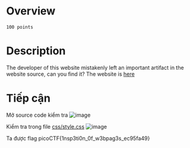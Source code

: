 # Overview #
`100 points`

# Description #
The developer of this website mistakenly left an important artifact in the website source, can you find it?
The website is [here](http://saturn.picoctf.net:63978/)

# Tiếp cận #
Mở source code kiểm tra 
![image](https://github.com/hgiang20/PicoCTF_Writeup/assets/130575510/d125c4ed-c84b-4599-b36b-a99165afeeb8)

Kiểm tra trong file [css/style.css](http://saturn.picoctf.net:63978/css/style.css)
![image](https://github.com/hgiang20/PicoCTF_Writeup/assets/130575510/33ecf4d8-5587-446b-a9a9-e2e39c583261)

Ta được flag picoCTF{1nsp3ti0n_0f_w3bpag3s_ec95fa49}
